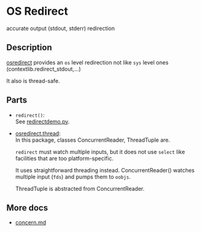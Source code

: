 # OS Redirect

accurate output (stdout, stderr) redirection

## Description

[osredirect](osredirect/__init__.py) provides an `os` level redirection
not like `sys` level ones (contextlib.redirect_stdout,...)

It also is thread-safe.

## Parts

- `redirect()`:  
  See [redirectdemo.py](redirectdemo.py).

- [osredirect.thread](osredirect/thread/__init__.py):  
  In this package, classes ConcurrentReader, ThreadTuple are.

  `redirect` must watch multiple inputs, but it does not use
  `select` like facilities that are too platform-specific.

  It uses straightforward threading instead.
  ConcurrentReader() watches multiple input (`fds`) and pumps them to `oobjs`.

  ThreadTuple is abstracted from ConcurrentReader.

## More docs

- [concern.md](0more-docs/concern.md)
